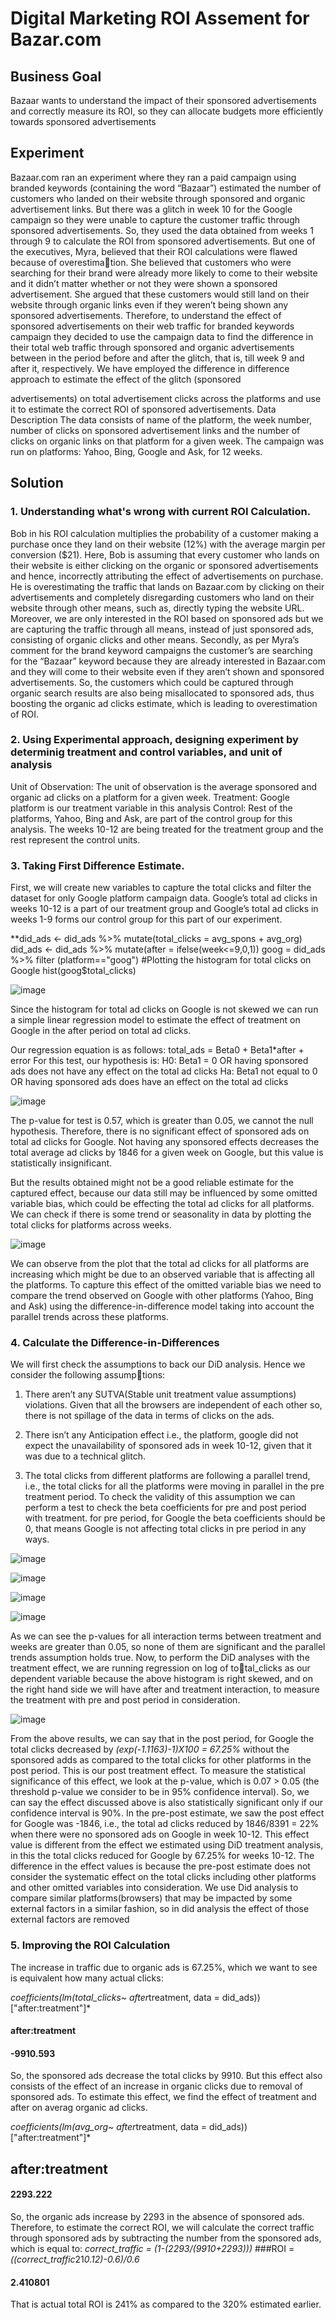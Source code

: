 # Digital Marketing ROI Assement for Bazar.com

## Business Goal
Bazaar wants to understand the impact of their sponsored advertisements and correctly measure its ROI,
so they can allocate budgets more efficiently towards sponsored advertisements


## Experiment
Bazaar.com ran an experiment where they ran a paid campaign using branded keywords (containing
the word “Bazaar”) estimated the number of customers who landed on their website through sponsored
and organic advertisement links. But there was a glitch in week 10 for the Google campaign so they
were unable to capture the customer traffic through sponsored advertisements. So, they used the data
obtained from weeks 1 through 9 to calculate the ROI from sponsored advertisements.
But one of the executives, Myra, believed that their ROI calculations were flawed because of overestimation. She believed that customers who were searching for their brand were already more likely to come to
their website and it didn’t matter whether or not they were shown a sponsored advertisement. She argued
that these customers would still land on their website through organic links even if they weren’t being
shown any sponsored advertisements. Therefore, to understand the effect of sponsored advertisements
on their web traffic for branded keywords campaign they decided to use the campaign data to find the
difference in their total web traffic through sponsored and organic advertisements between in the period
before and after the glitch, that is, till week 9 and after it, respectively.
We have employed the difference in difference approach to estimate the effect of the glitch (sponsored

advertisements) on total advertisement clicks across the platforms and use it to estimate the correct ROI
of sponsored advertisements.
Data Description The data consists of name of the platform, the week number, number of clicks on
sponsored advertisement links and the number of clicks on organic links on that platform for a given
week. The campaign was run on platforms: Yahoo, Bing, Google and Ask, for 12 weeks.


## Solution

### 1. Understanding what's wrong with current ROI Calculation.


Bob in his ROI calculation multiplies the probability of a customer making a purchase once they land
on their website (12%) with the average margin per conversion ($21). Here, Bob is assuming that every
customer who lands on their website is either clicking on the organic or sponsored advertisements and
hence, incorrectly attributing the effect of advertisements on purchase. He is overestimating the traffic
that lands on Bazaar.com by clicking on their advertisements and completely disregarding customers who
land on their website through other means, such as, directly typing the website URL. Moreover, we are
only interested in the ROI based on sponsored ads but we are capturing the traffic through all means,
instead of just sponsored ads, consisting of organic clicks and other means.
Secondly, as per Myra’s comment for the brand keyword campaigns the customer’s are searching for the
“Bazaar” keyword because they are already interested in Bazaar.com and they will come to their website
even if they aren’t shown and sponsored advertisements. So, the customers which could be captured
through organic search results are also being misallocated to sponsored ads, thus boosting the organic ad
clicks estimate, which is leading to overestimation of ROI.


### 2. Using Experimental approach, designing experiment by determinig treatment and control variables, and unit of analysis

Unit of Observation: The unit of observation is the average sponsored and organic ad clicks on a platform
for a given week.
Treatment: Google platform is our treatment variable in this analysis
Control: Rest of the platforms, Yahoo, Bing and Ask, are part of the control group for this analysis.
The weeks 10-12 are being treated for the treatment group and the rest represent the control units.

### 3. Taking First Difference Estimate.
First, we will create new variables to capture the total clicks and filter the dataset for only Google
platform campaign data. Google’s total ad clicks in weeks 10-12 is a part of our treatment group and
Google’s total ad clicks in weeks 1-9 forms our control group for this part of our experiment.


**did_ads <- did_ads %>% mutate(total_clicks = avg_spons + avg_org)
did_ads <- did_ads %>% mutate(after = ifelse(week<=9,0,1))
goog = did_ads %>% filter (platform=="goog")
#Plotting the histogram for total clicks on Google
hist(goog$total_clicks) 

![image](https://user-images.githubusercontent.com/121529081/232008285-d3eb0a47-1000-4e8b-a513-5793b8e5a636.png)

Since the histogram for total ad clicks on Google is not skewed we can run a simple linear regression
model to estimate the effect of treatment on Google in the after period on total ad clicks.

Our regression equation is as follows: total_ads = Beta0 + Beta1*after + error
For this test, our hypothesis is: H0: Beta1 = 0 OR having sponsored ads does not have any effect on the
total ad clicks Ha: Beta1 not equal to 0 OR having sponsored ads does have an effect on the total ad
clicks


![image](https://user-images.githubusercontent.com/121529081/232008530-62dd6e6c-087c-4a4d-9774-6ebeb9338992.png)


The p-value for test is 0.57, which is greater than 0.05, we cannot the null hypothesis. Therefore, there
is no significant effect of sponsored ads on total ad clicks for Google. Not having any sponsored effects
decreases the total average ad clicks by 1846 for a given week on Google, but this value is statistically
insignificant.

But the results obtained might not be a good reliable estimate for the captured effect, because our data
still may be influenced by some omitted variable bias, which could be effecting the total ad clicks for
all platforms. We can check if there is some trend or seasonality in data by plotting the total clicks for
platforms across weeks.

![image](https://user-images.githubusercontent.com/121529081/232008669-9d127136-9aa2-4143-89d5-02234ff087b7.png)


We can observe from the plot that the total ad clicks for all platforms are increasing which might be due
to an observed variable that is affecting all the platforms. To capture this effect of the omitted variable
bias we need to compare the trend observed on Google with other platforms (Yahoo, Bing and Ask) using
the difference-in-difference model taking into account the parallel trends across these platforms.


### 4. Calculate the Difference-in-Differences
We will first check the assumptions to back our DiD analysis. Hence we consider the following assumptions:
1. There aren’t any SUTVA(Stable unit treatment value assumptions) violations. Given that all the
browsers are independent of each other so, there is not spillage of the data in terms of clicks on the
ads.

2. There isn’t any Anticipation effect i.e., the platform, google did not expect the unavailability of
sponsored ads in week 10-12, given that it was due to a technical glitch.
3. The total clicks from different platforms are following a parallel trend, i.e., the total clicks for
all the platforms were moving in parallel in the pre treatment period. To check the validity of
this assumption we can perform a test to check the beta coefficients for pre and post period with
treatment. for pre period, for Google the beta coefficients should be 0, that means Google is not
affecting total clicks in pre period in any ways.

![image](https://user-images.githubusercontent.com/121529081/232008905-8ac036f1-03d7-437d-a726-52d3049ceefc.png)


![image](https://user-images.githubusercontent.com/121529081/232009043-6c69962f-a4a2-4a64-b010-169aadbb7cd2.png)

![image](https://user-images.githubusercontent.com/121529081/232009184-0cd1cfba-0e26-4956-b89d-b8fb777f555c.png)

![image](https://user-images.githubusercontent.com/121529081/232009253-b199edbf-8b79-4010-9466-63337adc9a45.png)

As we can see the p-values for all interaction terms between treatment and weeks are greater than 0.05,
so none of them are significant and the parallel trends assumption holds true.
Now, to perform the DiD analyses with the treatment effect, we are running regression on log of total_clicks as our dependent variable because the above histogram is right skewed, and on the right hand
side we will have after and treatment interaction, to measure the treatment with pre and post period in
consideration.

![image](https://user-images.githubusercontent.com/121529081/232009385-6539f512-4998-4bfc-a59f-0041f2e4fa67.png)

From the above results, we can say that in the post period, for Google the total clicks decreased by
*(exp(-1.1163)-1)X100 = 67.25%* without the sponsored adds as compared to the total clicks for other
platforms in the post period. This is our post treatment effect.
To measure the statistical significance of this effect, we look at the p-value, which is 0.07 > 0.05 (the
threshold p-value we consider to be in 95% confidence interval). So, we can say the effect discussed above
is also statistically significant only if our confidence interval is 90%.
In the pre-post estimate, we saw the post effect for Google was -1846, i.e., the total ad clicks reduced
by 1846/8391 = 22% when there were no sponsored ads on Google in week 10-12. This effect value is
different from the effect we estimated using DiD treatment analysis, in this the total clicks reduced for
Google by 67.25% for weeks 10-12. The difference in the effect values is because the pre-post estimate
does not consider the systematic effect on the total clicks including other platforms and other omitted
variables into consideration. We use Did analysis to compare similar platforms(browsers) that may be
impacted by some external factors in a similar fashion, so in did analysis the effect of those external
factors are removed

### 5. Improving the ROI Calculation
The increase in traffic due to organic ads is 67.25%, which we want to see is equivalent how many actual
clicks:

*coefficients(lm(total_clicks~ after*treatment, data = did_ads))["after:treatment"]*
#### after:treatment
#### -9910.593

So, the sponsored ads decrease the total clicks by 9910. But this effect also consists of the effect of an
increase in organic clicks due to removal of sponsored ads. To estimate this effect, we find the effect of
treatment and after on averag organic ad clicks.

*coefficients(lm(avg_org~ after*treatment, data = did_ads))["after:treatment"]*
## after:treatment

#### 2293.222

So, the organic ads increase by 2293 in the absence of sponsored ads. Therefore, to estimate the correct
ROI, we will calculate the correct traffic through sponsored ads by subtracting the number from the
sponsored ads, which is equal to:
*correct_traffic = (1-(2293/(9910+2293)))*
 ###ROI =
*((correct_traffic*21*0.12)-0.6)/0.6*
#### 2.410801
That is actual total ROI is 241% as compared to the 320% estimated earlier.










